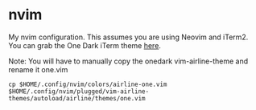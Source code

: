 # nvim
My nvim configuration. This assumes you are using Neovim and iTerm2. You can grab the One Dark iTerm theme [here](https://github.com/anunez/one-dark-iterm).

Note: You will have to manually copy the onedark vim-airline-theme and rename it one.vim
```
cp $HOME/.config/nvim/colors/airline-one.vim $HOME/.config/nvim/plugged/vim-airline-themes/autoload/airline/themes/one.vim
```
